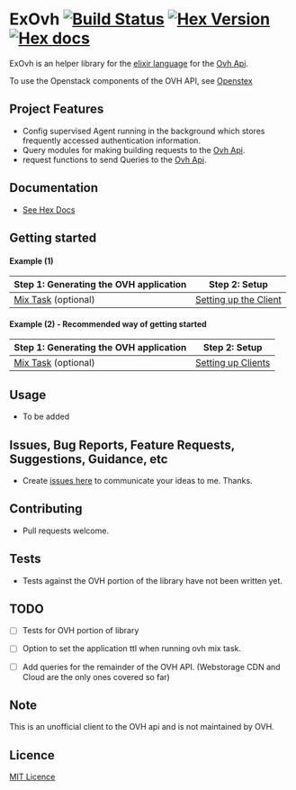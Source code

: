 # ExOvh [![Build Status](https://travis-ci.org/stephenmoloney/ex_ovh.svg)](https://travis-ci.org/stephenmoloney/ex_ovh) [![Hex Version](http://img.shields.io/hexpm/v/ex_ovh.svg?style=flat)](https://hex.pm/packages/ex_ovh) [![Hex docs](http://img.shields.io/badge/hex.pm-docs-green.svg?style=flat)](https://hexdocs.pm/ex_ovh)

ExOvh is an helper library for the [elixir language](http://elixir-lang.org/) for the [Ovh Api](https://api.ovh.com/).

To use the Openstack components of the OVH API, see [Openstex](https://github.com/stephenmoloney/openstex)


## Project Features

- Config supervised Agent running in the background which stores frequently accessed authentication information.
- Query modules for making building requests to the [Ovh Api](https://api.ovh.com/).
- request functions to send Queries to the [Ovh Api](https://api.ovh.com/).


## Documentation

- [See Hex Docs](https://hexdocs.pm/ex_ovh)

## Getting started

#### Example (1)

| Step 1: Generating the OVH application | Step 2: Setup |
|---|---|
| [Mix Task](https://github.com/stephenmoloney/ex_ovh/blob/master/docs/mix_task_basic.md) (optional) | [Setting up the Client](https://github.com/stephenmoloney/ex_ovh/blob/master/docs/getting_started_basic.md) |

#### Example (2) - Recommended way of getting started

| Step 1: Generating the OVH application | Step 2: Setup |
|---|---|
| [Mix Task](https://github.com/stephenmoloney/ex_ovh/blob/master/docs/mix_task_advanced.md) (optional) | [Setting up Clients](https://hexdocs.pm/ex_ovh/blob/master/docs/getting_started_advanced.md) |


## Usage

- To be added


## Issues, Bug Reports, Feature Requests, Suggestions, Guidance, etc
- Create [issues here](https://github.com/stephenmoloney/ex_ovh/issues/new) to communicate your ideas to me. Thanks. 


## Contributing
- Pull requests welcome.


## Tests

- Tests against the OVH portion of the library have not been written yet.


## TODO

- [ ] Tests for OVH portion of library
- [ ] Option to set the application ttl when running ovh mix task.
- [ ] Add queries for the remainder of the OVH API. (Webstorage CDN and Cloud are the only ones covered so far)


## Note 

This is an unofficial client to the OVH api and is not maintained by OVH.


## Licence 

[MIT Licence](LICENSE.txt)
